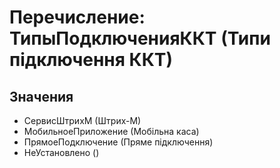 ﻿# Перечисление: ТипыПодключенияККТ (Типи підключення ККТ)

## Значения

- СервисШтрихМ (Штрих-М)
- МобильноеПриложение (Мобільна каса)
- ПрямоеПодключение (Пряме підключення)
- НеУстановлено ()

